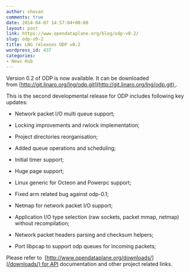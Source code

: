 ```yaml
---
author: shovan
comments: true
date: 2014-04-07 14:57:04+00:00
layout: post
link: https://www.opendataplane.org/blog/odp-v0-2/
slug: odp-v0-2
title: LNG releases ODP v0.2
wordpress_id: 437
categories:
- News Hub
---
```


Version 0.2 of ODP is now available. It can be downloaded from [http://git.linaro.org/lng/odp.git](http://git.linaro.org/lng/odp.git) .

This is the second developmental release for ODP includes following key updates:

  * Network packet I/O multi queue support;


  * Locking improvements and rwlock implementation;


  * Project directories reorganisation;


  * Added queue operations and scheduling;


  * Initial timer support;


  * Huge page support;


  * Linux generic for Octeon and Powerpc support;


  * Fixed arm related bug against odp-0.1;


  * Netmap for network packet I/O support;


  * Application I/O type selection (raw sockets, packet mmap, netmap) without recompilation;


  * Network packet headers parsing and checksum helpers;


  * Port libpcap to support odp queues for incoming packets;


Please refer to  [http://www.opendataplane.org/downloads/](/downloads/) for API documentation and other project related links.
